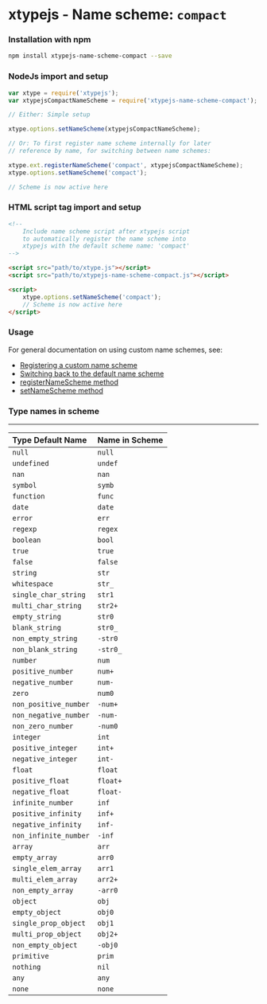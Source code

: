 # xtypejs - Name scheme: `compact`

### Installation with npm

```sh
npm install xtypejs-name-scheme-compact --save
```

### NodeJs import and setup

```js
var xtype = require('xtypejs');
var xtypejsCompactNameScheme = require('xtypejs-name-scheme-compact');

// Either: Simple setup

xtype.options.setNameScheme(xtypejsCompactNameScheme);

// Or: To first register name scheme internally for later
// reference by name, for switching between name schemes:

xtype.ext.registerNameScheme('compact', xtypejsCompactNameScheme);
xtype.options.setNameScheme('compact');

// Scheme is now active here
```

### HTML script tag import and setup

```html
<!--
    Include name scheme script after xtypejs script 
    to automatically register the name scheme into
    xtypejs with the default scheme name: 'compact'
-->

<script src="path/to/xtype.js"></script>
<script src="path/to/xtypejs-name-scheme-compact.js"></script>

<script>
    xtype.options.setNameScheme('compact');
    // Scheme is now active here
</script>
```

### Usage

For general documentation on using custom name schemes, see:

* [Registering a custom name scheme](http://xtype.js.org/guide/registering_custom_name_scheme)
* [Switching back to the default name scheme](http://xtype.js.org/guide/switching_back_to_default_name_scheme)
* [registerNameScheme method](http://xtype.js.org/api/registerNameScheme)
* [setNameScheme method](http://xtype.js.org/api/setNameScheme)

### Type names in scheme
---

Type Default Name    | Name in Scheme
:------------------  | :------------
`null`               | `null`
`undefined`          | `undef`
`nan`                | `nan`
`symbol`             | `symb`
`function`           | `func`
`date`               | `date`
`error`              | `err`
`regexp`             | `regex`
`boolean`            | `bool`
`true`               | `true`
`false`              | `false`
`string`             | `str`
`whitespace`         | `str_`
`single_char_string` | `str1`
`multi_char_string`  | `str2+`
`empty_string`       | `str0`
`blank_string`       | `str0_`
`non_empty_string`   | `-str0`
`non_blank_string`   | `-str0_`
`number`             | `num`
`positive_number`    | `num+`
`negative_number`    | `num-`
`zero`               | `num0`
`non_positive_number`| `-num+`
`non_negative_number`| `-num-`
`non_zero_number`    | `-num0`
`integer`            | `int`
`positive_integer`   | `int+`
`negative_integer`   | `int-`
`float`              | `float`
`positive_float`     | `float+`
`negative_float`     | `float-`
`infinite_number`    | `inf`
`positive_infinity`  | `inf+`
`negative_infinity`  | `inf-`
`non_infinite_number`| `-inf`
`array`              | `arr`
`empty_array`        | `arr0`
`single_elem_array`  | `arr1`
`multi_elem_array`   | `arr2+`
`non_empty_array`    | `-arr0`
`object`             | `obj`
`empty_object`       | `obj0`
`single_prop_object` | `obj1`
`multi_prop_object`  | `obj2+`
`non_empty_object`   | `-obj0`
`primitive`          | `prim`
`nothing`            | `nil`
`any`                | `any`
`none`               | `none`